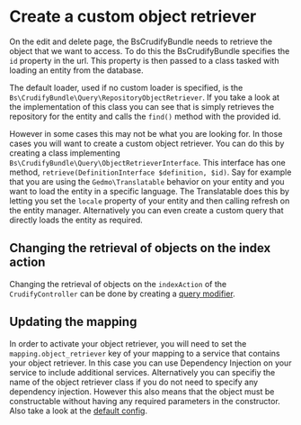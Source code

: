 # Create a custom object retriever
On the edit and delete page, the BsCrudifyBundle needs to retrieve the object that we want to access. To do this the
BsCrudifyBundle specifies the `id` property in the url. This property is then passed to a class tasked with loading
an entity from the database.

The default loader, used if no custom loader is specified, is the `Bs\CrudifyBundle\Query\RepositoryObjectRetriever`.
If you take a look at the implementation of this class you can see that is simply retrieves the repository for the
entity and calls the `find()` method with the provided id.

However in some cases this may not be what you are looking for. In those cases you will want to create a custom
object retriever. You can do this by creating a class implementing `Bs\CrudifyBundle\Query\ObjectRetrieverInterface`.
This interface has one method, `retrieve(DefinitionInterface $definition, $id)`. Say for example that you are
using the `Gedmo\Translatable` behavior on your entity and you want to load the entity in a specific language. The
Translatable does this by letting you set the `locale` property of your entity and then calling refresh on the
entity manager. Alternatively you can even create a custom query that directly loads the entity as required.

## Changing the retrieval of objects on the index action
Changing the retrieval of objects on the `indexAction` of the `CrudifyController` can be done by creating a
[query modifier][doc_query_modifier].

## Updating the mapping
In order to activate your object retriever, you will need to set the `mapping.object_retriever` key of your mapping
to a service that contains your object retriever. In this case you can use Dependency Injection on your service to
include additional services. Alternatively you can specifiy the name of the object retriever class if you do not
need to specify any dependency injection. However this also means that the object must be constructable without
having any required parameters in the constructor. Also take a look at the [default config][doc_config].

[doc_query_modifier]: modify_index_query.md
[doc_config]: config.md
